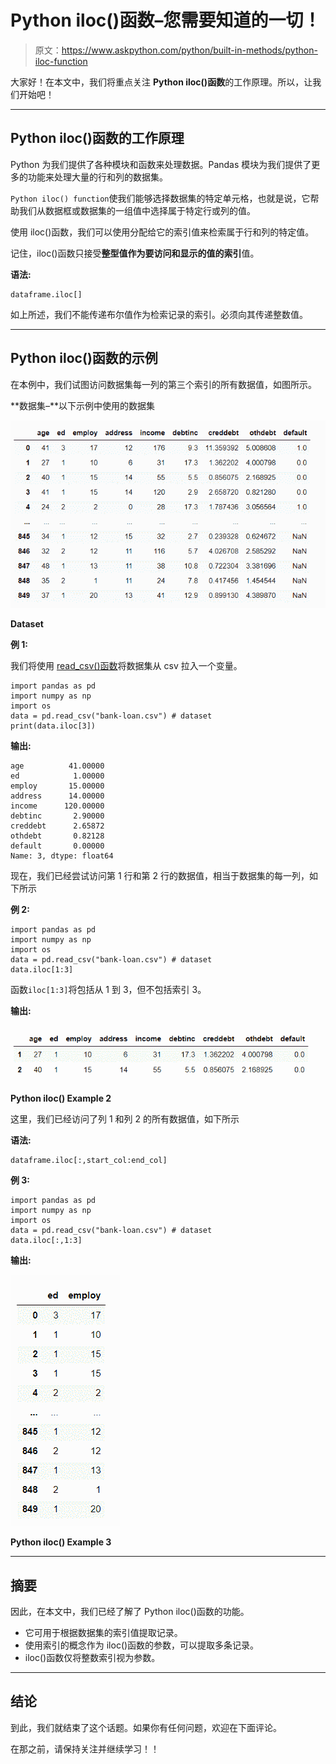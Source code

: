 # Python iloc()函数–您需要知道的一切！

> 原文：<https://www.askpython.com/python/built-in-methods/python-iloc-function>

大家好！在本文中，我们将重点关注 **Python iloc()函数**的工作原理。所以，让我们开始吧！

* * *

## Python iloc()函数的工作原理

Python 为我们提供了各种模块和函数来处理数据。Pandas 模块为我们提供了更多的功能来处理大量的行和列的数据集。

`Python iloc() function`使我们能够选择数据集的特定单元格，也就是说，它帮助我们从数据框或数据集的一组值中选择属于特定行或列的值。

使用 iloc()函数，我们可以使用分配给它的索引值来检索属于行和列的特定值。

记住，iloc()函数只接受**整型值作为要访问和显示的值的索引**值。

**语法:**

```
dataframe.iloc[]

```

如上所述，我们不能传递布尔值作为检索记录的索引。必须向其传递整数值。

* * *

## Python iloc()函数的示例

在本例中，我们试图访问数据集每一列的第三个索引的所有数据值，如图所示。

**数据集–**以下示例中使用的数据集

![Dataset](img/ce197723006fbd3a82ab9fe80cfbc6b8.png)

**Dataset**

**例 1:**

我们将使用 [read_csv()函数](https://www.askpython.com/python-modules/python-csv-module)将数据集从 csv 拉入一个变量。

```
import pandas as pd
import numpy as np
import os
data = pd.read_csv("bank-loan.csv") # dataset
print(data.iloc[3])

```

**输出:**

```
age          41.00000
ed            1.00000
employ       15.00000
address      14.00000
income      120.00000
debtinc       2.90000
creddebt      2.65872
othdebt       0.82128
default       0.00000
Name: 3, dtype: float64

```

现在，我们已经尝试访问第 1 行和第 2 行的数据值，相当于数据集的每一列，如下所示

**例 2:**

```
import pandas as pd
import numpy as np
import os
data = pd.read_csv("bank-loan.csv") # dataset
data.iloc[1:3]

```

函数`iloc[1:3]`将包括从 1 到 3，但不包括索引 3。

**输出:**

![Python iloc() Example 2](img/1d627f945ebb4228c2532cc31206beed.png)

**Python iloc() Example 2**

这里，我们已经访问了列 1 和列 2 的所有数据值，如下所示

**语法:**

```
dataframe.iloc[:,start_col:end_col]

```

**例 3:**

```
import pandas as pd
import numpy as np
import os
data = pd.read_csv("bank-loan.csv") # dataset
data.iloc[:,1:3]

```

**输出:**

![Python iloc() Example 3](img/0b5676d0afd804636c93e52a25a357e5.png)

**Python iloc() Example 3**

* * *

## 摘要

因此，在本文中，我们已经了解了 Python iloc()函数的功能。

*   它可用于根据数据集的索引值提取记录。
*   使用索引的概念作为 iloc()函数的参数，可以提取多条记录。
*   iloc()函数仅将整数索引视为参数。

* * *

## 结论

到此，我们就结束了这个话题。如果你有任何问题，欢迎在下面评论。

在那之前，请保持关注并继续学习！！